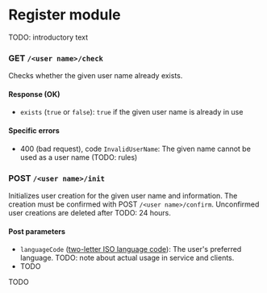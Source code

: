 # Register module

TODO: introductory text

### GET `/<user name>/check`

Checks whether the given user name already exists.

#### Response (OK)

* `exists` (`true` or `false`): `true` if the given user name is already in use

#### Specific errors

* 400 (bad request), code `InvalidUserName`: The given name cannot be used as a user name (TODO: rules)

### POST `/<user name>/init`

Initializes user creation for the given user name and information. The creation must be confirmed with POST `/<user name>/confirm`. Unconfirmed user creations are deleted after TODO: 24 hours.

#### Post parameters

* `languageCode` ([two-letter ISO language code](/DataTypes#TODO)): The user's preferred language. TODO: note about actual usage in service and clients.
* TODO

TODO